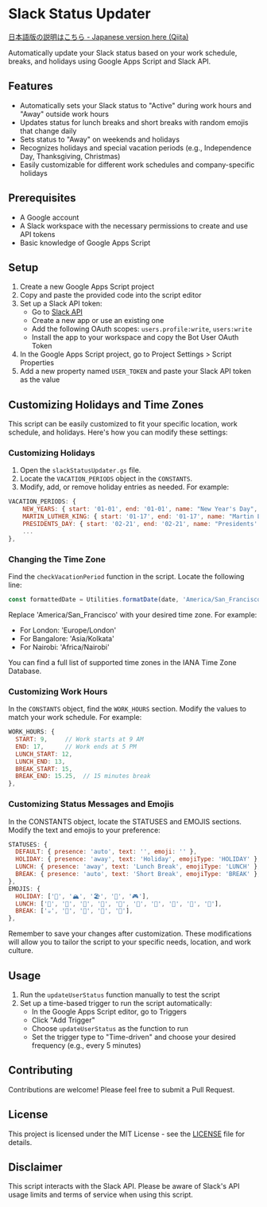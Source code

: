 # Slack Status Updater

[日本語版の説明はこちら - Japanese version here (Qiita)](https://qiita.com/seigo/items/7e1e3fb34409fc5b1726)

Automatically update your Slack status based on your work schedule, breaks, and holidays using Google Apps Script and Slack API.

## Features

- Automatically sets your Slack status to "Active" during work hours and "Away" outside work hours
- Updates status for lunch breaks and short breaks with random emojis that change daily
- Sets status to "Away" on weekends and holidays
- Recognizes holidays and special vacation periods (e.g., Independence Day, Thanksgiving, Christmas)
- Easily customizable for different work schedules and company-specific holidays

## Prerequisites

- A Google account
- A Slack workspace with the necessary permissions to create and use API tokens
- Basic knowledge of Google Apps Script

## Setup

1. Create a new Google Apps Script project
2. Copy and paste the provided code into the script editor
3. Set up a Slack API token:
   - Go to [Slack API](https://api.slack.com/)
   - Create a new app or use an existing one
   - Add the following OAuth scopes: `users.profile:write`, `users:write`
   - Install the app to your workspace and copy the Bot User OAuth Token
4. In the Google Apps Script project, go to Project Settings > Script Properties
5. Add a new property named `USER_TOKEN` and paste your Slack API token as the value

## Customizing Holidays and Time Zones

This script can be easily customized to fit your specific location, work schedule, and holidays. Here's how you can modify these settings:

### Customizing Holidays

1. Open the `slackStatusUpdater.gs` file.
2. Locate the `VACATION_PERIODS` object in the `CONSTANTS`.
3. Modify, add, or remove holiday entries as needed. For example:

```javascript
VACATION_PERIODS: {
    NEW_YEARS: { start: '01-01', end: '01-01', name: "New Year's Day", emoji: '🎉' },
    MARTIN_LUTHER_KING: { start: '01-17', end: '01-17', name: "Martin Luther King Jr. Day", emoji: '✊🏾' },
    PRESIDENTS_DAY: { start: '02-21', end: '02-21', name: "Presidents' Day", emoji: '🇺🇸' },
    ...
},
```

### Changing the Time Zone

Find the `checkVacationPeriod` function in the script.
Locate the following line:

```javascript
const formattedDate = Utilities.formatDate(date, 'America/San_Francisco', 'MM-dd');
```

Replace 'America/San_Francisco' with your desired time zone. For example:

- For London: 'Europe/London'
- For Bangalore: 'Asia/Kolkata'
- For Nairobi: 'Africa/Nairobi'

You can find a full list of supported time zones in the IANA Time Zone Database.

### Customizing Work Hours

In the `CONSTANTS` object, find the `WORK_HOURS` section.
Modify the values to match your work schedule. For example:

```javascript
WORK_HOURS: {
  START: 9,     // Work starts at 9 AM
  END: 17,      // Work ends at 5 PM
  LUNCH_START: 12,
  LUNCH_END: 13,
  BREAK_START: 15,
  BREAK_END: 15.25,  // 15 minutes break
},
```

### Customizing Status Messages and Emojis

In the CONSTANTS object, locate the STATUSES and EMOJIS sections.
Modify the text and emojis to your preference:

```javascript
STATUSES: {
  DEFAULT: { presence: 'auto', text: '', emoji: '' },
  HOLIDAY: { presence: 'away', text: 'Holiday', emojiType: 'HOLIDAY' },
  LUNCH: { presence: 'away', text: 'Lunch Break', emojiType: 'LUNCH' },
  BREAK: { presence: 'auto', text: 'Short Break', emojiType: 'BREAK' },
},
EMOJIS: {
  HOLIDAY: ['🌴', '🏔️', '🏖️', '📖', '🎮'],
  LUNCH: ['🍱', '🍛', '🍜', '🍝', '🍣', '🍙', '🍔', '🥪', '🥗', '🍕'],
  BREAK: ['☕', '🍵', '🥤', '🍡', '🍩'],
},
```

Remember to save your changes after customization. These modifications will allow you to tailor the script to your specific needs, location, and work culture.

## Usage

1. Run the `updateUserStatus` function manually to test the script
2. Set up a time-based trigger to run the script automatically:
   - In the Google Apps Script editor, go to Triggers
   - Click "Add Trigger"
   - Choose `updateUserStatus` as the function to run
   - Set the trigger type to "Time-driven" and choose your desired frequency (e.g., every 5 minutes)

## Contributing

Contributions are welcome! Please feel free to submit a Pull Request.

## License

This project is licensed under the MIT License - see the [LICENSE](LICENSE) file for details.

## Disclaimer

This script interacts with the Slack API. Please be aware of Slack's API usage limits and terms of service when using this script.
